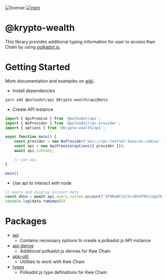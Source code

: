 ![license](https://img.shields.io/badge/License-Apache%202.0-blue?logo=apache&style=flat-square)
[![npm](https://img.shields.io/npm/v/@krypto-wealth/api?logo=npm&style=flat-square)](https://www.npmjs.com/package/@krypto-wealth/api)

# @krypto-wealth

This library provides additional typing information for user to access Kwe Chain by using [polkadot.js](https://github.com/polkadot-js/api).

# Getting Started

More documentation and examples on [wiki](https://docs.kwe.finance/).

- Install dependencies

```bash
yarn add @polkadot/api @krypto-wealth/api@beta
```

- Create API instance

```ts
import { ApiPromise } from '@polkadot/api';
import { WsProvider } from '@polkadot/rpc-provider';
import { options } from '@krypto-wealth/api';

async function main() {
    const provider = new WsProvider('wss://rpc-testnet.kwescan.com/ws');
    const api = new ApiPromise(options({ provider }));
    await api.isReady;

    // use api
}

main()
```

- Use api to interact with node

```ts
// query and display account data
const data = await api.query.system.account('5F98oWfz2r5rcRVnP9VCndg33DAAsky3iuoBSpaPUbgN9AJn');
console.log(data.toHuman())
```

# Packages

- [api](./packages/api)
  - Contains necessary options to create a polkadot.js API instance
- [api-derive](./packages/api-derive)
  - Additional polkadot.js derives for Kwe Chain
- [app-util](./packages/app-util)
  - Utilities to work with Kwe Chain
- [types](./packages/types)
  - Polkadot.js type definations for Kwe Chain
